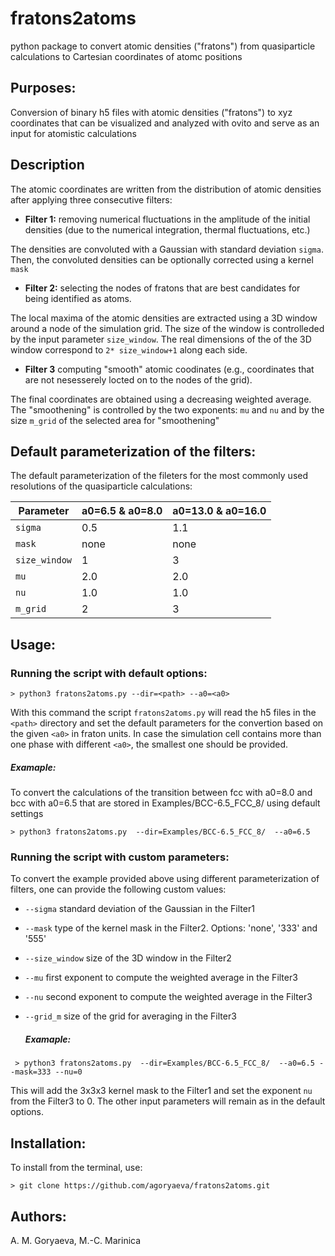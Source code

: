 # fratons2atoms

python package to convert atomic densities ("fratons") from quasiparticle calculations to Cartesian coordinates of atomc positions


Purposes:
-----------------
Conversion of binary h5 files with atomic densities  ("fratons") to xyz coordinates that can be visualized and analyzed with ovito and serve as an input for atomistic calculations

Description
----------------
The atomic coordinates are written from the distribution of atomic densities after applying three consecutive filters:

- **Filter 1:** 
removing numerical fluctuations in the amplitude of the initial densities (due to the numerical integration, thermal fluctuations, etc.) 

The densities are convoluted with a Gaussian with standard deviation `sigma`. Then, the convoluted densities can be optionally corrected using a kernel `mask`

- **Filter 2:**
selecting the nodes of fratons that are best candidates for being identified as atoms. 

The local maxima of the atomic densities are extracted using a 3D window around a node of the simulation grid. The size of the window is controlleded by the input parameter `size_window`. The real dimensions of the of the 3D window correspond to `2* size_window+1` along each side. 

- **Filter 3**
computing "smooth" atomic coodinates (e.g., coordinates that are not nesesserely locted on to the nodes of the grid). 

The final coordinates are obtained using a decreasing weighted average. The "smoothening" is controlled by the two exponents: `mu` and `nu` and by the size `m_grid` of the selected area for "smoothening"

Default parameterization of the filters:
-----------------
The default parameterization of the fileters for the most commonly used resolutions of the quasiparticle calculations:

|  Parameter    |  a0=6.5 & a0=8.0  |  a0=13.0 & a0=16.0   | 
|---------------|-------------------|----------------------|
| `sigma`       |        0.5        |         1.1          | 
|  `mask`       |        none       |         none         | 
| `size_window` |          1        |          3           | 
| `mu`          |          2.0      |          2.0         | 
| `nu`          |          1.0      |          1.0         | 
| `m_grid`      |          2        |          3           | 

Usage:
-----------------
### Running the script with default options:

```
> python3 fratons2atoms.py --dir=<path> --a0=<a0>
```
  
With this command the script `fratons2atoms.py` will read the h5 files in the `<path>` directory and set the default parameters for the convertion based on the given `<a0>` in fraton units. In case the simulation cell contains more than one phase with different `<a0>`, the smallest one should be provided. 
  
  ##### Examaple: 
  
 To convert the calculations of the transition between fcc with a0=8.0 and bcc with a0=6.5 that are stored in Examples/BCC-6.5_FCC_8/ using default settings 
  
 ``` 
 > python3 fratons2atoms.py  --dir=Examples/BCC-6.5_FCC_8/  --a0=6.5
 ``` 
 
### Running the script with custom parameters:

To convert the example provided above using different parameterization of filters, one can provide the following custom values:

- `--sigma`  standard deviation of the Gaussian in the Filter1
- `--mask`   type of the kernel mask in the Filter2. Options: 'none', '333' and '555'
- `--size_window` size of the 3D window in the Filter2
- `--mu` first exponent to compute the weighted average in the Filter3
- `--nu` second exponent to compute the weighted average in the Filter3
- `--grid_m`  size of the grid for averaging in the Filter3




  ##### Examaple: 
``` 
 > python3 fratons2atoms.py  --dir=Examples/BCC-6.5_FCC_8/  --a0=6.5 --mask=333 --nu=0 
 ``` 

This will add the 3x3x3 kernel mask to the Filter1 and set the exponent `nu` from the Filter3 to 0. The other input parameters will remain as in the default options.


Installation:
-----------------
To install from the terminal, use:

```
> git clone https://github.com/agoryaeva/fratons2atoms.git
```

Authors:
----------
A. M. Goryaeva, M.-C. Marinica

